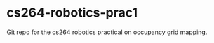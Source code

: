cs264-robotics-prac1
====================

Git repo for the cs264 robotics practical on occupancy grid mapping.